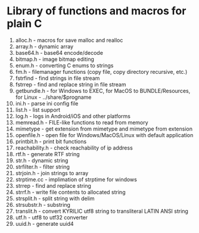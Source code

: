 # Library of functions and macros for plain C

1. alloc.h - macros for save malloc and realloc
1. array.h - dynamic array
1. base64.h - base64 encode/decode
1. bitmap.h - image bitmap editing
5. enum.h - converting C enums to strings
6. fm.h - filemanager functions (copy file, copy directory recursive, etc.)
1. fstrfind - find strings in file stream
1. fstrrep - find and replace string in file stream
8. getbundle.h - for Windows to EXEC, for MacOS to BUNDLE/Resources, for Linux - ../share/$progname
2. ini.h - parse ini config file
10. list.h - list support
11. log.h - logs in Android/iOS and other platforms
1. memread.h - FILE-like functions to read from memory
1. mimetype - get extension from mimetype and mimetype from extension
12. openfile.h - open file for Windows/MacOS/Linux with default application
13. printbit.h - print bit functions
14. reachability.h - check reachability of ip address
1. rtf.h - generate RTF string
1. str.h - dynamic string
1. strfilter.h - filter string
1. strjoin.h - join strings to array
18. strptime.cc - implimation of strptime for windows
1. strrep - find and replace string
17. strrf.h - write file contents to allocated string
19. strsplit.h - split string with delim
19. strsubstr.h - substring
20. translit.h - convert KYRILIC utf8 string to transliteral LATIN ANSI string
21. utf.h - utf8 to utf32 converter
22. uuid.h - generate uuid4
